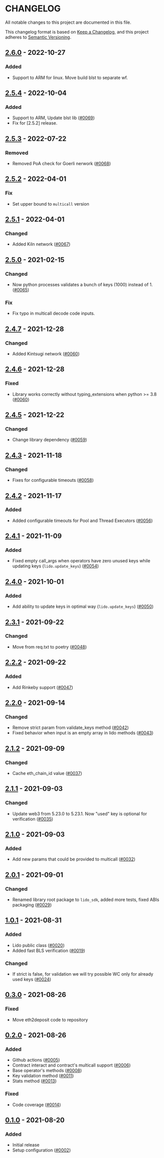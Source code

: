 # CHANGELOG

All notable changes to this project are documented in this file.

This changelog format is based on [Keep a Changelog](https://keepachangelog.com/en/1.0.0/),
and this project adheres to [Semantic Versioning](https://semver.org/spec/v2.0.0.html).

[comment]: <> (## [Unreleased]&#40;https://github.com/lidofinance/lido-python-sdk&#41; - 2021-09-15)

## [2.6.0](https://github.com/lidofinance/lido-python-sdk) - 2022-10-27
### Added
- Support to ARM for linux. Move build blst to separate wf.

## [2.5.4](https://github.com/lidofinance/lido-python-sdk) - 2022-10-04
### Added
- Support to ARM, Update blst lib ([#0069](https://github.com/lidofinance/lido-python-sdk/pull/69))
- Fix for [2.5.2] release.

## [2.5.3](https://github.com/lidofinance/lido-python-sdk) - 2022-07-22
### Removed
- Removed PoA check for Goerli nerwork ([#0068](https://github.com/lidofinance/lido-python-sdk/pull/68))

## [2.5.2](https://github.com/lidofinance/lido-python-sdk) - 2022-04-01
### Fix
- Set upper bound to `multicall` version

## [2.5.1](https://github.com/lidofinance/lido-python-sdk) - 2022-04-01
### Changed
- Added Kiln network ([#0067](https://github.com/lidofinance/lido-python-sdk/pull/67))

## [2.5.0](https://github.com/lidofinance/lido-python-sdk) - 2021-02-15
### Changed
- Now python processes validates a bunch of keys (1000) instead of 1. ([#0065](https://github.com/lidofinance/lido-python-sdk/pull/65))

### Fix
- Fix typo in multicall decode code inputs.

## [2.4.7](https://github.com/lidofinance/lido-python-sdk) - 2021-12-28
### Changed
- Added Kintsugi network ([#0060](https://github.com/lidofinance/lido-python-sdk/pull/60))

## [2.4.6](https://github.com/lidofinance/lido-python-sdk) - 2021-12-28
### Fixed
- Library works correctly without typing_extensions when python >= 3.8 ([#0060](https://github.com/lidofinance/lido-python-sdk/pull/60))

## [2.4.5](https://github.com/lidofinance/lido-python-sdk) - 2021-12-22
### Changed
- Change library dependency ([#0059](https://github.com/lidofinance/lido-python-sdk/pull/59))

## [2.4.3](https://github.com/lidofinance/lido-python-sdk) - 2021-11-18
### Changed
- Fixes for configurable timeouts ([#0058](https://github.com/lidofinance/lido-python-sdk/pull/58))

## [2.4.2](https://github.com/lidofinance/lido-python-sdk) - 2021-11-17
### Added
- Added configurable timeouts for Pool and Thread Executors ([#0056](https://github.com/lidofinance/lido-python-sdk/pull/56))

## [2.4.1](https://github.com/lidofinance/lido-python-sdk) - 2021-11-09
### Added
- Fixed empty call_args when operators have zero unused keys while updating keys (`lido.update_keys`) ([#0054](https://github.com/lidofinance/lido-python-sdk/pull/54))

## [2.4.0](https://github.com/lidofinance/lido-python-sdk) - 2021-10-01
### Added
- Add ability to update keys in optimal way (`lido.update_keys`) ([#0050](https://github.com/lidofinance/lido-python-sdk/pull/50))

## [2.3.1](https://github.com/lidofinance/lido-python-sdk) - 2021-09-22
### Changed
- Move from req.txt to poetry ([#0048](https://github.com/lidofinance/lido-python-sdk/pull/48))

## [2.2.2](https://github.com/lidofinance/lido-python-sdk) - 2021-09-22
### Added
- Add Rinkeby support ([#0047](https://github.com/lidofinance/lido-python-sdk/pull/47))

## [2.2.0](https://github.com/lidofinance/lido-python-sdk) - 2021-09-14
### Changed
- Remove strict param from validate_keys method ([#0042](https://github.com/lidofinance/lido-python-sdk/pull/42))
- Fixed behavior when input is an empty array in lido methods ([#0043](https://github.com/lidofinance/lido-python-sdk/pull/43))

## [2.1.2](https://github.com/lidofinance/lido-python-sdk) - 2021-09-09
### Changed
- Cache eth_chain_id value ([#0037](https://github.com/lidofinance/lido-python-sdk/pull/37))

## [2.1.1](https://github.com/lidofinance/lido-python-sdk) - 2021-09-03
### Changed
- Update web3 from 5.23.0 to 5.23.1. Now "used" key is optional for verification ([#0035](https://github.com/lidofinance/lido-python-sdk/pull/35))

## [2.1.0](https://github.com/lidofinance/lido-python-sdk) - 2021-09-03
### Added
- Add new params that could be provided to multicall ([#0032](https://github.com/lidofinance/lido-python-sdk/pull/32))

## [2.0.1](https://github.com/lidofinance/lido-python-sdk) - 2021-09-01
### Changed
- Renamed library root package to `lido_sdk`, added more tests, fixed ABIs packaging ([#0029](https://github.com/lidofinance/lido-python-sdk/pull/29))

## [1.0.1](https://github.com/lidofinance/lido-python-sdk) - 2021-08-31
### Added
- Lido public class ([#0020](https://github.com/lidofinance/lido-python-sdk/pull/20))
- Added fast BLS verification ([#0019](https://github.com/lidofinance/lido-python-sdk/pull/19))

### Changed
- If strict is false, for validation we will try possible WC only for already used keys ([#0024](https://github.com/lidofinance/lido-python-sdk/pull/24))

## [0.3.0](https://github.com/lidofinance/lido-python-sdk) - 2021-08-26
### Fixed
- Move eth2deposit code to repository

## [0.2.0](https://github.com/lidofinance/lido-python-sdk) - 2021-08-26
### Added
- Github actions ([#0005](https://github.com/lidofinance/lido-python-sdk/pull/5))
- Contract interact and contract's multicall support ([#0006](https://github.com/lidofinance/lido-python-sdk/pull/6))
- Base operator's methods ([#0008](https://github.com/lidofinance/lido-python-sdk/pull/8))
- Key validation method ([#0011](https://github.com/lidofinance/lido-python-sdk/pull/11))
- Stats method ([#0013](https://github.com/lidofinance/lido-python-sdk/pull/11))

### Fixed
- Code coverage ([#0014](https://github.com/lidofinance/lido-python-sdk/pull/14))

## [0.1.0](https://github.com/lidofinance/lido-python-sdk) - 2021-08-20
### Added
- Initial release
- Setup configuration ([#0002](https://github.com/lidofinance/lido-python-sdk/pull/2))
